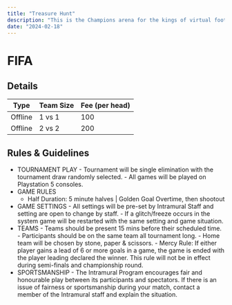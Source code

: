 ```yaml
---
title: "Treasure Hunt"
description: "‌This is the Champions arena for the kings of virtual football. If your heart, soul, and hands are always on the PS console, this event is for you."
date: "2024-02-18"
---
```


# FIFA

## Details

| Type    | Team Size | Fee (per head) |
| ------- | --------- | -------------- |
| Offline | 1 vs 1    | 100            |
| Offline | 2 vs 2    | 200            |

## Rules & Guidelines

- TOURNAMENT PLAY - Tournament will be single elimination with the tournament draw
  randomly selected. - All games will be played on Playstation 5 consoles.
- GAME RULES
  - Half Duration: 5 minute halves | Golden Goal Overtime, then shootout
- GAME SETTINGS - All settings will be pre-set by Intramural Staff and setting are open to
  change by staff. - If a glitch/freeze occurs in the system game will be restarted with the
  same setting and game situation.
- TEAMS - Teams should be present 15 mins before their scheduled time. - Participants should be on the same team all tournament long. - Home team will be chosen by stone, paper & scissors. - Mercy Rule: If either player gains a lead of 6 or more goals in a game,
  the game is ended with the player leading declared the winner. This
  rule will not be in effect during semi-finals and championship round.
- SPORTSMANSHIP - The Intramural Program encourages fair and honourable play between its
  participants and spectators. If there is an issue of fairness or sportsmanship
  during your match, contact a member of the Intramural staff and explain the
  situation.

